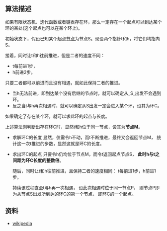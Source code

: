 ## 算法描述

如果有限状态机、迭代函数或者链表存在环，那么一定存在一个起点可以到达某个环的某处(这个起点也可以在某个环上)。

初始状态下，假设已知某个起点[节点](https://zh.wikipedia.org/wiki/%E8%8A%82%E7%82%B9 "节点")为节点S。现设两个指针t和h，将它们均指向S。

接着，同时让t和h往前推进，但是二者的速度不同：
- t每前进1步，
- h前进2步。

只要二者都可以前进而且没有相遇，就如此保持二者的推进。
- 当h无法前进，即到达某个没有后继的节点时，就可以确定从_S_出发不会遇到环。
- 反之当t与h再次相遇时，就可以确定从S出发一定会进入某个环，设其为环C。

如果确定了存在某个环，就可以求此环的起点与长度。

上述算法刚判断出存在环C时，显然t和h位于同一节点，设其为**节点M**。

- 求解环C的长度
	显然，仅需令h不动，而t不断推进，最终又会返回节点M，
	统计这一次t推进的步数，显然这就是环C的长度。

- 求出环C的起点
	只要令h仍均位于节点M，而令t返回起点节点S，
	**此时h与t之间距为环C长度的整数倍**。
	
	随后，同时让t和h往前推进，且保持二者的速度相同：
	t每前进1步，h前进1步。
	
	持续该过程直至t与h再一次相遇，
	设此次相遇时位于同一节点P，
	则节点P即为从节点S出发所到达的环C的第一个节点，
	即环C的一个起点。

## 资料
- [wikipedia](https://zh.wikipedia.org/zh-hans/Floyd%E5%88%A4%E5%9C%88%E7%AE%97%E6%B3%95)